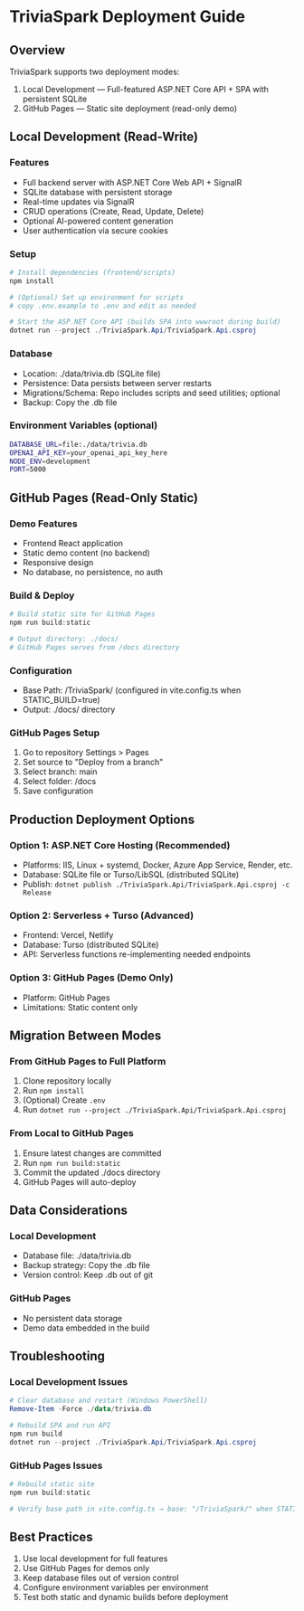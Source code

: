# TriviaSpark Deployment Guide

## Overview

TriviaSpark supports two deployment modes:

1. Local Development — Full-featured ASP.NET Core API + SPA with persistent SQLite
2. GitHub Pages — Static site deployment (read-only demo)

## Local Development (Read-Write)

### Features

- Full backend server with ASP.NET Core Web API + SignalR
- SQLite database with persistent storage
- Real-time updates via SignalR
- CRUD operations (Create, Read, Update, Delete)
- Optional AI-powered content generation
- User authentication via secure cookies

### Setup

```powershell
# Install dependencies (frontend/scripts)
npm install

# (Optional) Set up environment for scripts
# copy .env.example to .env and edit as needed

# Start the ASP.NET Core API (builds SPA into wwwroot during build)
dotnet run --project ./TriviaSpark.Api/TriviaSpark.Api.csproj
```

### Database

- Location: ./data/trivia.db (SQLite file)
- Persistence: Data persists between server restarts
- Migrations/Schema: Repo includes scripts and seed utilities; optional
- Backup: Copy the .db file

### Environment Variables (optional)

```bash
DATABASE_URL=file:./data/trivia.db
OPENAI_API_KEY=your_openai_api_key_here
NODE_ENV=development
PORT=5000
```

## GitHub Pages (Read-Only Static)

### Demo Features

- Frontend React application
- Static demo content (no backend)
- Responsive design
- No database, no persistence, no auth

### Build & Deploy

```powershell
# Build static site for GitHub Pages
npm run build:static

# Output directory: ./docs/
# GitHub Pages serves from /docs directory
```

### Configuration

- Base Path: /TriviaSpark/ (configured in vite.config.ts when STATIC_BUILD=true)
- Output: ./docs/ directory

### GitHub Pages Setup

1. Go to repository Settings > Pages
2. Set source to "Deploy from a branch"
3. Select branch: main
4. Select folder: /docs
5. Save configuration

## Production Deployment Options

### Option 1: ASP.NET Core Hosting (Recommended)

- Platforms: IIS, Linux + systemd, Docker, Azure App Service, Render, etc.
- Database: SQLite file or Turso/LibSQL (distributed SQLite)
- Publish: `dotnet publish ./TriviaSpark.Api/TriviaSpark.Api.csproj -c Release`

### Option 2: Serverless + Turso (Advanced)

- Frontend: Vercel, Netlify
- Database: Turso (distributed SQLite)
- API: Serverless functions re-implementing needed endpoints

### Option 3: GitHub Pages (Demo Only)

- Platform: GitHub Pages
- Limitations: Static content only

## Migration Between Modes

### From GitHub Pages to Full Platform

1. Clone repository locally
2. Run `npm install`
3. (Optional) Create `.env`
4. Run `dotnet run --project ./TriviaSpark.Api/TriviaSpark.Api.csproj`

### From Local to GitHub Pages

1. Ensure latest changes are committed
2. Run `npm run build:static`
3. Commit the updated ./docs directory
4. GitHub Pages will auto-deploy

## Data Considerations

### Local Development

- Database file: ./data/trivia.db
- Backup strategy: Copy the .db file
- Version control: Keep .db out of git

### GitHub Pages

- No persistent data storage
- Demo data embedded in the build

## Troubleshooting

### Local Development Issues

```powershell
# Clear database and restart (Windows PowerShell)
Remove-Item -Force ./data/trivia.db

# Rebuild SPA and run API
npm run build
dotnet run --project ./TriviaSpark.Api/TriviaSpark.Api.csproj
```

### GitHub Pages Issues

```powershell
# Rebuild static site
npm run build:static

# Verify base path in vite.config.ts → base: "/TriviaSpark/" when STATIC_BUILD=true
```

## Best Practices

1. Use local development for full features
2. Use GitHub Pages for demos only
3. Keep database files out of version control
4. Configure environment variables per environment
5. Test both static and dynamic builds before deployment
